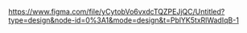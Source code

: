 https://www.figma.com/file/yCytobVo6vxdcTQZPEJjQC/Untitled?type=design&node-id=0%3A1&mode=design&t=PblYK5txRlWadIqB-1

